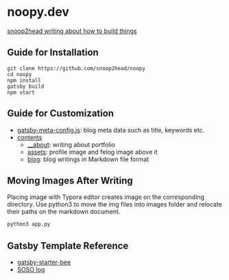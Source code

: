 # noopy.dev

[snoop2head writing about how to build things](https://noopy.dev/)

## Guide for Installation

```shell
git clone https://github.com/snoop2head/noopy
cd noopy
npm install
gatsby build
npm start
```

## Guide for Customization

* [gatsby-meta-config.js](./gatsby-meta-config.js): blog meta data such as title, keywords etc.
* [contents](./contents)
  * [__about](./contents/about): writing about portfolio
  * [assets](./contents/assets): profile image and felog image above it
  * [blog](./contents/blog): blog writings in Markdown file format

## Moving Images After Writing

Placing image with Typora editor creates image on the corresponding directory. Use python3 to move the img files into images folder and relocate their paths on the markdown document.

```python
python3 app.py
```

## Gatsby Template Reference

* [gatsby-starter-bee](https://github.com/JaeYeopHan/gatsby-starter-bee)
* [SOSO log](https://github.com/SoYoung210/SOSO)

